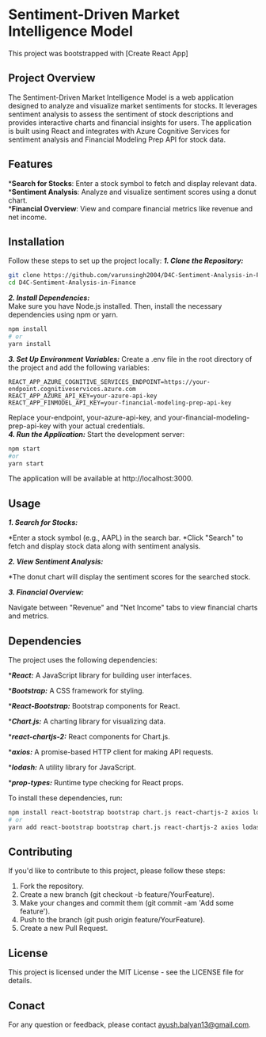 # Sentiment-Driven Market Intelligence Model

This project was bootstrapped with [Create React App]

## Project Overview

The Sentiment-Driven Market Intelligence Model is a web application designed to analyze and visualize market sentiments for stocks. It leverages sentiment analysis to assess the sentiment of stock descriptions and provides interactive charts and financial insights for users. The application is built using React and integrates with Azure Cognitive Services for sentiment analysis and Financial Modeling Prep API for stock data.

## Features
***Search for Stocks**: Enter a stock symbol to fetch and display relevant data.\
***Sentiment Analysis**: Analyze and visualize sentiment scores using a donut chart.\
***Financial Overview**: View and compare financial metrics like revenue and net income.

## Installation
Follow these steps to set up the project locally:
***1. Clone the Repository:***
```bash
git clone https://github.com/varunsingh2004/D4C-Sentiment-Analysis-in-Finance.git
cd D4C-Sentiment-Analysis-in-Finance
```
***2. Install Dependencies:***\
Make sure you have Node.js installed. Then, install the necessary dependencies using npm or yarn.
```bash
npm install
# or
yarn install
```
***3. Set Up Environment Variables:***
Create a .env file in the root directory of the project and add the following variables:
```plaintext
REACT_APP_AZURE_COGNITIVE_SERVICES_ENDPOINT=https://your-endpoint.cognitiveservices.azure.com
REACT_APP_AZURE_API_KEY=your-azure-api-key
REACT_APP_FINMODEL_API_KEY=your-financial-modeling-prep-api-key
```
Replace your-endpoint, your-azure-api-key, and your-financial-modeling-prep-api-key with your actual credentials.\
***4. Run the Application:***
Start the development server:
```bash
npm start
#or
yarn start
```
The application will be available at http://localhost:3000.

## Usage

***1. Search for Stocks:***

*Enter a stock symbol (e.g., AAPL) in the search bar.
*Click "Search" to fetch and display stock data along with sentiment analysis.

***2. View Sentiment Analysis:***

*The donut chart will display the sentiment scores for the searched stock.

***3. Financial Overview:***

Navigate between "Revenue" and "Net Income" tabs to view financial charts and metrics.

## Dependencies

The project uses the following dependencies:

****React:*** A JavaScript library for building user interfaces.

****Bootstrap:*** A CSS framework for styling.

****React-Bootstrap:*** Bootstrap components for React.

****Chart.js:*** A charting library for visualizing data.

****react-chartjs-2:*** React components for Chart.js.

****axios:*** A promise-based HTTP client for making API requests.

****lodash:*** A utility library for JavaScript.

****prop-types:*** Runtime type checking for React props.

To install these dependencies, run:
```bash
npm install react-bootstrap bootstrap chart.js react-chartjs-2 axios lodash prop-types
# or
yarn add react-bootstrap bootstrap chart.js react-chartjs-2 axios lodash prop-types
```

## Contributing

If you'd like to contribute to this project, please follow these steps:

1. Fork the repository.
2. Create a new branch (git checkout -b feature/YourFeature).
3. Make your changes and commit them (git commit -am 'Add some feature').
4. Push to the branch (git push origin feature/YourFeature).
5. Create a new Pull Request.

## License

This project is licensed under the MIT License - see the LICENSE file for details.

## Conact

For any question or feedback, please contact ayush.balyan13@gmail.com.




